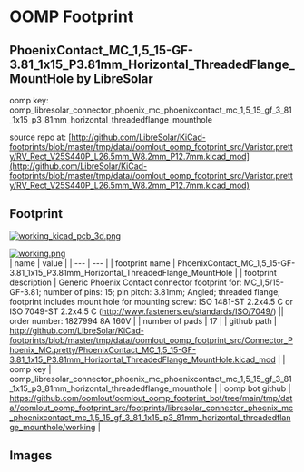 # OOMP Footprint  
## PhoenixContact_MC_1,5_15-GF-3.81_1x15_P3.81mm_Horizontal_ThreadedFlange_MountHole  by LibreSolar  
  
oomp key: oomp_libresolar_connector_phoenix_mc_phoenixcontact_mc_1,5_15_gf_3_81_1x15_p3_81mm_horizontal_threadedflange_mounthole  
  
source repo at: [http://github.com/LibreSolar/KiCad-footprints/blob/master/tmp/data//oomlout_oomp_footprint_src/Varistor.pretty/RV_Rect_V25S440P_L26.5mm_W8.2mm_P12.7mm.kicad_mod](http://github.com/LibreSolar/KiCad-footprints/blob/master/tmp/data//oomlout_oomp_footprint_src/Varistor.pretty/RV_Rect_V25S440P_L26.5mm_W8.2mm_P12.7mm.kicad_mod)  
## Footprint  
  
[![working_kicad_pcb_3d.png](working_kicad_pcb_3d_600.png)](working_kicad_pcb_3d.png)  
  
[![working.png](working_600.png)](working.png)  
| name | value | 
| --- | --- | 
| footprint name | PhoenixContact_MC_1,5_15-GF-3.81_1x15_P3.81mm_Horizontal_ThreadedFlange_MountHole | 
| footprint description | Generic Phoenix Contact connector footprint for: MC_1,5/15-GF-3.81; number of pins: 15; pin pitch: 3.81mm; Angled; threaded flange; footprint includes mount hole for mounting screw: ISO 1481-ST 2.2x4.5 C or ISO 7049-ST 2.2x4.5 C (http://www.fasteners.eu/standards/ISO/7049/) || order number: 1827994 8A 160V | 
| number of pads | 17 | 
| github path | http://github.com/LibreSolar/KiCad-footprints/blob/master/tmp/data//oomlout_oomp_footprint_src/Connector_Phoenix_MC.pretty/PhoenixContact_MC_1,5_15-GF-3.81_1x15_P3.81mm_Horizontal_ThreadedFlange_MountHole.kicad_mod | 
| oomp key | oomp_libresolar_connector_phoenix_mc_phoenixcontact_mc_1,5_15_gf_3_81_1x15_p3_81mm_horizontal_threadedflange_mounthole | 
| oomp bot github | https://github.com/oomlout/oomlout_oomp_footprint_bot/tree/main/tmp/data//oomlout_oomp_footprint_src/footprints/libresolar_connector_phoenix_mc_phoenixcontact_mc_1,5_15_gf_3_81_1x15_p3_81mm_horizontal_threadedflange_mounthole/working | 
## Images  
